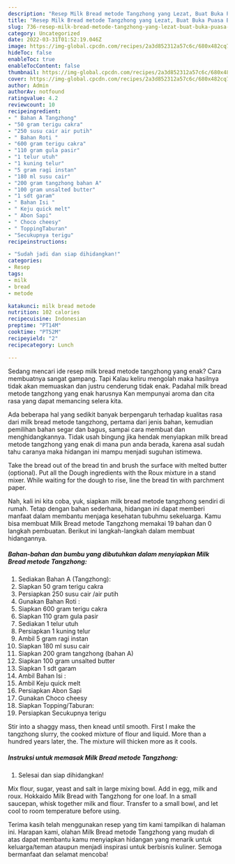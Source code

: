 ```yaml
---
description: "Resep Milk Bread metode Tangzhong yang Lezat, Buat Buka Puasa Bikin Ngiler"
title: "Resep Milk Bread metode Tangzhong yang Lezat, Buat Buka Puasa Bikin Ngiler"
slug: 736-resep-milk-bread-metode-tangzhong-yang-lezat-buat-buka-puasa-bikin-ngiler
category: Uncategorized
date: 2022-03-31T01:52:19.046Z
image: https://img-global.cpcdn.com/recipes/2a3d852312a57c6c/680x482cq70/milk-bread-metode-tangzhong-foto-resep-utama.jpg
hideToc: false
enableToc: true
enableTocContent: false
thumbnail: https://img-global.cpcdn.com/recipes/2a3d852312a57c6c/680x482cq70/milk-bread-metode-tangzhong-foto-resep-utama.jpg
cover: https://img-global.cpcdn.com/recipes/2a3d852312a57c6c/680x482cq70/milk-bread-metode-tangzhong-foto-resep-utama.jpg
author: Admin
authorAv: notfound
ratingvalue: 4.2
reviewcount: 10
recipeingredient:
- " Bahan A Tangzhong"
- "50 gram terigu cakra"
- "250 susu cair air putih"
- " Bahan Roti "
- "600 gram terigu cakra"
- "110 gram gula pasir"
- "1 telur utuh"
- "1 kuning telur"
- "5 gram ragi instan"
- "180 ml susu cair"
- "200 gram tangzhong bahan A"
- "100 gram unsalted butter"
- "1 sdt garam"
- " Bahan Isi "
- " Keju quick melt"
- " Abon Sapi"
- " Choco cheesy"
- " ToppingTaburan"
- "Secukupnya terigu"
recipeinstructions:

- "Sudah jadi dan siap dihidangkan!"
categories:
- Resep
tags:
- milk
- bread
- metode

katakunci: milk bread metode 
nutrition: 102 calories
recipecuisine: Indonesian
preptime: "PT14M"
cooktime: "PT52M"
recipeyield: "2"
recipecategory: Lunch

---
```



Sedang mencari ide resep milk bread metode tangzhong yang enak? Cara membuatnya sangat gampang. Tapi Kalau keliru mengolah maka hasilnya tidak akan memuaskan dan justru cenderung tidak enak. Padahal milk bread metode tangzhong yang enak harusnya Kan mempunyai aroma dan cita rasa yang dapat memancing selera kita.


Ada beberapa hal yang sedikit banyak berpengaruh terhadap kualitas rasa dari milk bread metode tangzhong, pertama dari jenis bahan, kemudian pemilihan bahan segar dan bagus, sampai cara membuat dan menghidangkannya. Tidak usah bingung jika hendak menyiapkan milk bread metode tangzhong yang enak di mana pun anda berada, karena asal sudah tahu caranya maka hidangan ini mampu menjadi suguhan istimewa.

Take the bread out of the bread tin and brush the surface with melted butter (optional). Put all the Dough ingredients with the Roux mixture in a stand mixer. While waiting for the dough to rise, line the bread tin with parchment paper.


Nah, kali ini kita coba, yuk, siapkan milk bread metode tangzhong sendiri di rumah. Tetap dengan bahan sederhana, hidangan ini dapat memberi manfaat dalam membantu menjaga kesehatan tubuhmu sekeluarga. Kamu bisa membuat Milk Bread metode Tangzhong memakai 19 bahan dan 0 langkah pembuatan. Berikut ini langkah-langkah dalam membuat hidangannya.

<!--inarticleads1-->

##### Bahan-bahan dan bumbu yang dibutuhkan dalam menyiapkan Milk Bread metode Tangzhong:

1. Sediakan  Bahan A (Tangzhong):
1. Siapkan 50 gram terigu cakra
1. Persiapkan 250 susu cair /air putih
1. Gunakan  Bahan Roti :
1. Siapkan 600 gram terigu cakra
1. Siapkan 110 gram gula pasir
1. Sediakan 1 telur utuh
1. Persiapkan 1 kuning telur
1. Ambil 5 gram ragi instan
1. Siapkan 180 ml susu cair
1. Siapkan 200 gram tangzhong (bahan A)
1. Siapkan 100 gram unsalted butter
1. Siapkan 1 sdt garam
1. Ambil  Bahan Isi :
1. Ambil  Keju quick melt
1. Persiapkan  Abon Sapi
1. Gunakan  Choco cheesy
1. Siapkan  Topping/Taburan:
1. Persiapkan Secukupnya terigu


Stir into a shaggy mass, then knead until smooth. First I make the tangzhong slurry, the cooked mixture of flour and liquid. More than a hundred years later, the. The mixture will thicken more as it cools. 

<!--inarticleads2-->

##### Instruksi untuk memasak Milk Bread metode Tangzhong:


1. Selesai dan siap dihidangkan!

Mix flour, sugar, yeast and salt in large mixing bowl. Add in egg, milk and roux. Hokkaido Milk Bread with Tangzhong for one loaf. In a small saucepan, whisk together milk and flour. Transfer to a small bowl, and let cool to room temperature before using. 

Terima kasih telah menggunakan resep yang tim kami tampilkan di halaman ini. Harapan kami, olahan Milk Bread metode Tangzhong yang mudah di atas dapat membantu kamu menyiapkan hidangan yang menarik untuk keluarga/teman ataupun menjadi inspirasi untuk berbisnis kuliner. Semoga bermanfaat dan selamat mencoba!

